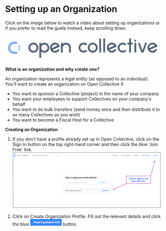 # Setting up an Organization

Click on the image below to watch a video about setting up organizations or if you prefer to read the guide instead, keep scrolling down.

[![](images/opencollectivelogo.png)](http://www.youtube.com/watch?v=0AixTyN2NaU)

**What is an organization and why create one?**

An organization represents a legal entity (as opposed to an individual). You'll want to create an organization on Open Collective if:
* You want to sponsor a Collective (project) in the name of your company
* You want your employees to support Collectives on your company's behalf
* You want to do bulk transfers (send money once and then distribute it to as many Collectives as you wish)
* You want to become a Fiscal Host for a Collective

**Creating an Organization**

1. If you don't have a profile already set up in Open Collective, click on the Sign In button on the top right-hand corner and then click the blue 'Join Free' link.
  ![Sign In screen](images/Signin.png)


2. Click on Create Organization Profile. Fill out the relevant details and click the blue <img src="images/CreateOrgButton.png" alt="Create an Organization button" width="102px" height="22px"> button.
  
